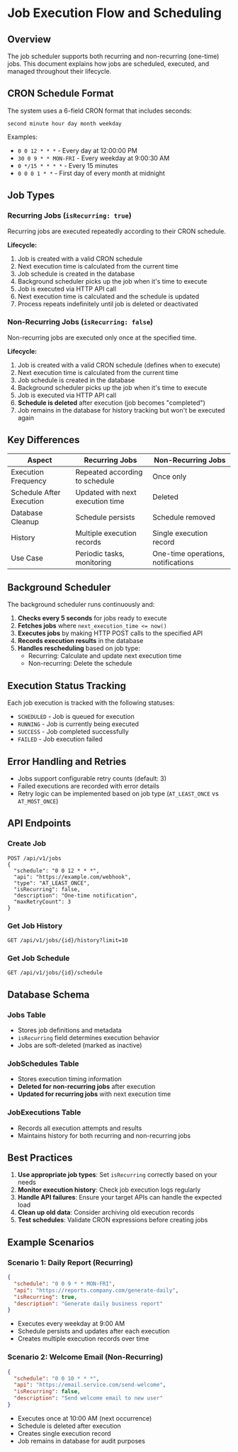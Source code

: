 # Job Execution Flow and Scheduling

## Overview

The job scheduler supports both recurring and non-recurring (one-time) jobs. This document explains how jobs are scheduled, executed, and managed throughout their lifecycle.

## CRON Schedule Format

The system uses a 6-field CRON format that includes seconds:

```
second minute hour day month weekday
```

Examples:
- `0 0 12 * * *` - Every day at 12:00:00 PM
- `30 0 9 * * MON-FRI` - Every weekday at 9:00:30 AM
- `0 */15 * * * *` - Every 15 minutes
- `0 0 0 1 * *` - First day of every month at midnight

## Job Types

### Recurring Jobs (`isRecurring: true`)

Recurring jobs are executed repeatedly according to their CRON schedule.

**Lifecycle:**
1. Job is created with a valid CRON schedule
2. Next execution time is calculated from the current time
3. Job schedule is created in the database
4. Background scheduler picks up the job when it's time to execute
5. Job is executed via HTTP API call
6. Next execution time is calculated and the schedule is updated
7. Process repeats indefinitely until job is deleted or deactivated

### Non-Recurring Jobs (`isRecurring: false`)

Non-recurring jobs are executed only once at the specified time.

**Lifecycle:**
1. Job is created with a valid CRON schedule (defines when to execute)
2. Next execution time is calculated from the current time
3. Job schedule is created in the database
4. Background scheduler picks up the job when it's time to execute
5. Job is executed via HTTP API call
6. **Schedule is deleted** after execution (job becomes "completed")
7. Job remains in the database for history tracking but won't be executed again

## Key Differences

| Aspect | Recurring Jobs | Non-Recurring Jobs |
|--------|----------------|-------------------|
| Execution Frequency | Repeated according to schedule | Once only |
| Schedule After Execution | Updated with next execution time | Deleted |
| Database Cleanup | Schedule persists | Schedule removed |
| History | Multiple execution records | Single execution record |
| Use Case | Periodic tasks, monitoring | One-time operations, notifications |

## Background Scheduler

The background scheduler runs continuously and:

1. **Checks every 5 seconds** for jobs ready to execute
2. **Fetches jobs** where `next_execution_time <= now()`
3. **Executes jobs** by making HTTP POST calls to the specified API
4. **Records execution results** in the database
5. **Handles rescheduling** based on job type:
   - Recurring: Calculate and update next execution time
   - Non-recurring: Delete the schedule

## Execution Status Tracking

Each job execution is tracked with the following statuses:

- `SCHEDULED` - Job is queued for execution
- `RUNNING` - Job is currently being executed
- `SUCCESS` - Job completed successfully
- `FAILED` - Job execution failed

## Error Handling and Retries

- Jobs support configurable retry counts (default: 3)
- Failed executions are recorded with error details
- Retry logic can be implemented based on job type (`AT_LEAST_ONCE` vs `AT_MOST_ONCE`)

## API Endpoints

### Create Job
```http
POST /api/v1/jobs
{
  "schedule": "0 0 12 * * *",
  "api": "https://example.com/webhook",
  "type": "AT_LEAST_ONCE",
  "isRecurring": false,
  "description": "One-time notification",
  "maxRetryCount": 3
}
```

### Get Job History
```http
GET /api/v1/jobs/{id}/history?limit=10
```

### Get Job Schedule
```http
GET /api/v1/jobs/{id}/schedule
```

## Database Schema

### Jobs Table
- Stores job definitions and metadata
- `isRecurring` field determines execution behavior
- Jobs are soft-deleted (marked as inactive)

### JobSchedules Table
- Stores execution timing information
- **Deleted for non-recurring jobs** after execution
- **Updated for recurring jobs** with next execution time

### JobExecutions Table
- Records all execution attempts and results
- Maintains history for both recurring and non-recurring jobs

## Best Practices

1. **Use appropriate job types**: Set `isRecurring` correctly based on your needs
2. **Monitor execution history**: Check job execution logs regularly
3. **Handle API failures**: Ensure your target APIs can handle the expected load
4. **Clean up old data**: Consider archiving old execution records
5. **Test schedules**: Validate CRON expressions before creating jobs

## Example Scenarios

### Scenario 1: Daily Report (Recurring)
```json
{
  "schedule": "0 0 9 * * MON-FRI",
  "api": "https://reports.company.com/generate-daily",
  "isRecurring": true,
  "description": "Generate daily business report"
}
```
- Executes every weekday at 9:00 AM
- Schedule persists and updates after each execution
- Creates multiple execution records over time

### Scenario 2: Welcome Email (Non-Recurring)
```json
{
  "schedule": "0 0 10 * * *",
  "api": "https://email.service.com/send-welcome",
  "isRecurring": false,
  "description": "Send welcome email to new user"
}
```
- Executes once at 10:00 AM (next occurrence)
- Schedule is deleted after execution
- Creates single execution record
- Job remains in database for audit purposes

